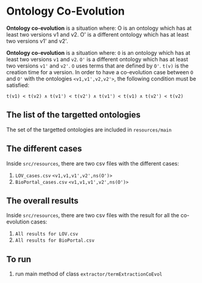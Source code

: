 # Ontology Co-Evolution

**Ontology co-evolution** is a situation where: O is an ontology which has at
least two versions v1 and v2. 
O' is a different ontology which has at least two versions v1' and v2'.

**Ontology co-evolution**  is a situation where: `O` is an ontology
which has at least two versions `v1` and `v2`. `O'` is a different
ontology which has at least two versions `v1'` and `v2'`. `O` uses
terms that are defined by `O'`. `t(v)` is the creation time for a
version.
In order to have a co-evolution case between `O` and `O'`
with the ontologies `<v1,v1',v2,v2'>`, the following condition
must be satisfied:

`t(v1) < t(v2) ∧ t(v1') < t(v2') ∧ t(v1') < t(v1) ∧ t(v2') < t(v2)`


## The list of the targetted ontologies

The set of the targetted ontologies are included in `resources/main`


## The different cases

Inside `src/resources`, there are two csv files with the different cases:

1. `LOV_cases.csv` `<v1,v1,v1',v2',ns(O')>`
2. `BioPortal_cases.csv` `<v1,v1,v1',v2',ns(O')>`


## The overall results

Inside `src/resources`, there are two csv files with the result for all the co-evolution cases:

1. `All results for LOV.csv` 
2. `All results for BioPortal.csv`



## To run

1. run main method of class `extractor/termExtractionCoEvol`
